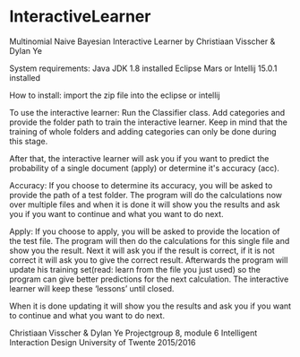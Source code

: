 # InteractiveLearner

Multinomial Naive Bayesian Interactive Learner by Christiaan Visscher & Dylan Ye

System requirements:
Java JDK 1.8 installed
Eclipse Mars or Intellij 15.0.1 installed

How to install:
import the zip file into the eclipse or intellij

To use the interactive learner:
Run the Classifier class.
Add categories and provide the folder path to train the interactive learner. Keep in mind that the training of whole folders and adding categories can only be done during this stage.

After that, the interactive learner will ask you if you want to predict the probability of a single document (apply) or determine it's accuracy (acc).

Accuracy: If you choose to determine its accuracy, you will be asked to provide the path of a test folder.
The program will do the calculations now over multiple files and when it is done it will show you the results and ask you if you want to continue and what you want to do next.

Apply: If you choose to apply, you will be asked to provide the location of the test file.
The program will then do the calculations for this single file and show you the result.
Next it will ask you if the result is correct, if it is not correct it will ask you to give the correct result.
Afterwards the program will update his training set(read: learn from the file you just used) so the program can give better predictions for the next calculation. The interactive learner will keep these ‘lessons’ until closed.

When it is done updating it will show you the results and ask you if you want to continue and what you want to do next. 

Christiaan Visscher & Dylan Ye
Projectgroup 8, module 6 Intelligent Interaction Design
University of Twente 2015/2016

